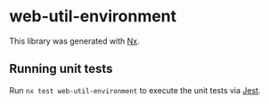 # web-util-environment

This library was generated with [Nx](https://nx.dev).

## Running unit tests

Run `nx test web-util-environment` to execute the unit tests via [Jest](https://jestjs.io).
